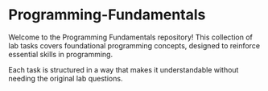 # Programming-Fundamentals
Welcome to the Programming Fundamentals repository! This collection of lab tasks covers foundational programming concepts, designed to reinforce essential skills in programming. 

Each task is structured in a way that makes it understandable without needing the original lab questions.

